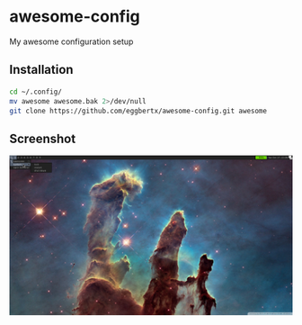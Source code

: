# awesome-config
My awesome configuration setup

## Installation
```bash
cd ~/.config/
mv awesome awesome.bak 2>/dev/null
git clone https://github.com/eggbertx/awesome-config.git awesome
```
## Screenshot
![Screenshot](awesome-config_screenshot.png)
